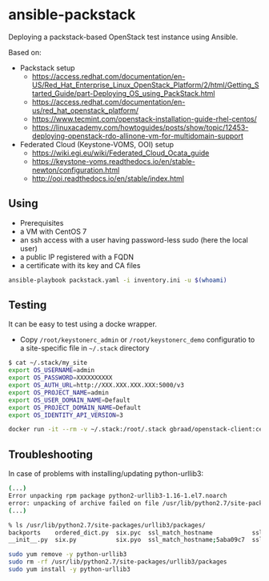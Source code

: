 # ansible-packstack

Deploying a packstack-based OpenStack test instance using Ansible.

Based on:

  * Packstack setup
    * https://access.redhat.com/documentation/en-US/Red_Hat_Enterprise_Linux_OpenStack_Platform/2/html/Getting_Started_Guide/part-Deploying_OS_using_PackStack.html
    * https://access.redhat.com/documentation/en-us/red_hat_openstack_platform/
    * https://www.tecmint.com/openstack-installation-guide-rhel-centos/
    * https://linuxacademy.com/howtoguides/posts/show/topic/12453-deploying-openstack-rdo-allinone-vm-for-multidomain-support
  * Federated Cloud (Keystone-VOMS, OOI) setup
    * https://wiki.egi.eu/wiki/Federated_Cloud_Ocata_guide
    * https://keystone-voms.readthedocs.io/en/stable-newton/configuration.html
    * http://ooi.readthedocs.io/en/stable/index.html

## Using

 * Prerequisites
  * a VM with CentOS 7
  * an ssh access with a user having password-less sudo (here the local user)
  * a public IP registered with a FQDN
  * a certificate with its key and CA files

```sh
ansible-playbook packstack.yaml -i inventory.ini -u $(whoami)
```

## Testing

It can be easy to test using a docke wrapper.

* Copy `/root/keystonerc_admin` or `/root/keystonerc_demo` configuratio to a site-specific file in `~/.stack` directory

```sh
$ cat ~/.stack/my_site
export OS_USERNAME=admin
export OS_PASSWORD=XXXXXXXXXX
export OS_AUTH_URL=http://XXX.XXX.XXX.XXX:5000/v3
export OS_PROJECT_NAME=admin
export OS_USER_DOMAIN_NAME=Default
export OS_PROJECT_DOMAIN_NAME=Default
export OS_IDENTITY_API_VERSION=3
```

```sh
docker run -it --rm -v ~/.stack:/root/.stack gbraad/openstack-client:centos stack my_site openstack image list
```

## Troubleshooting

In case of problems with installing/updating python-urllib3:

```sh
(...)
Error unpacking rpm package python2-urllib3-1.16-1.el7.noarch
error: unpacking of archive failed on file /usr/lib/python2.7/site-packages/urllib3/packages/ssl_match_hostname: cpio: rename
(...)

% ls /usr/lib/python2.7/site-packages/urllib3/packages/
backports    ordered_dict.py  six.pyc  ssl_match_hostname           ssl_match_hostname;5aba127b  ssl_match_hostname;5aba12e7
__init__.py  six.py           six.pyo  ssl_match_hostname;5aba09c7  ssl_match_hostname;5aba12a0
```

```sh
sudo yum remove -y python-urllib3
sudo rm -rf /usr/lib/python2.7/site-packages/urllib3/packages
sudo yum install -y python-urllib3
```
